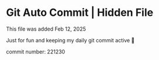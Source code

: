 # Git Auto Commit | Hidden File

This file was added Feb 12, 2025

Just for fun and keeping my daily git commit active 🤪

commit number: 221230

